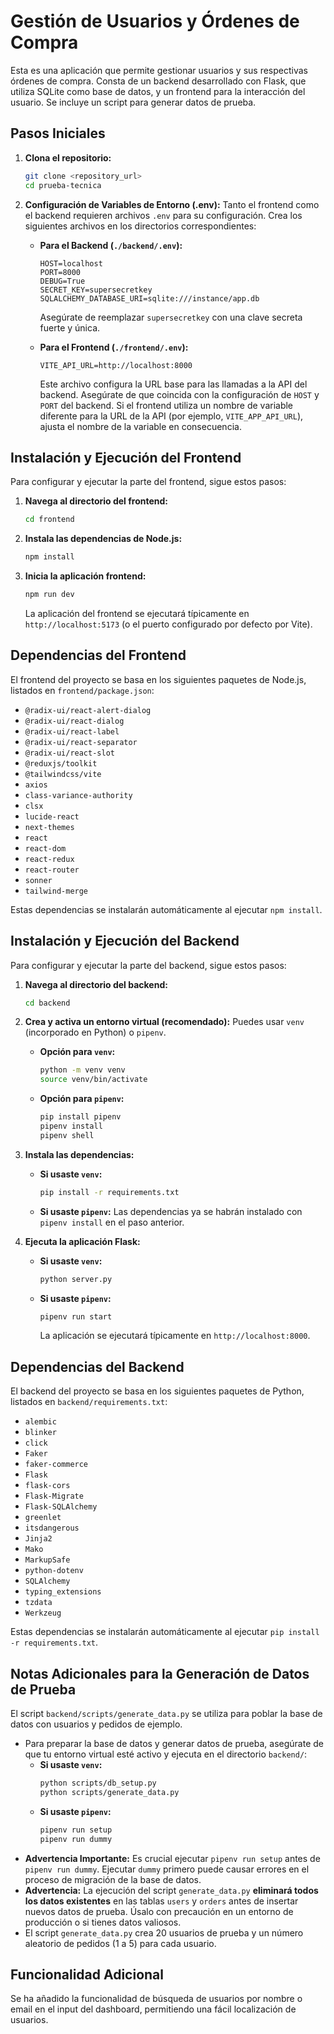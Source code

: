 # Gestión de Usuarios y Órdenes de Compra

Esta es una aplicación que permite gestionar usuarios y sus respectivas órdenes de compra. Consta de un backend desarrollado con Flask, que utiliza SQLite como base de datos, y un frontend para la interacción del usuario. Se incluye un script para generar datos de prueba.

## Pasos Iniciales

1.  **Clona el repositorio:**

    ```bash
    git clone <repository_url>
    cd prueba-tecnica
    ```

2.  **Configuración de Variables de Entorno (.env):**
    Tanto el frontend como el backend requieren archivos `.env` para su configuración. Crea los siguientes archivos en los directorios correspondientes:

    - **Para el Backend (`./backend/.env`):**

      ```
      HOST=localhost
      PORT=8000
      DEBUG=True
      SECRET_KEY=supersecretkey
      SQLALCHEMY_DATABASE_URI=sqlite:///instance/app.db
      ```

      Asegúrate de reemplazar `supersecretkey` con una clave secreta fuerte y única.

    - **Para el Frontend (`./frontend/.env`):**

      ```
      VITE_API_URL=http://localhost:8000
      ```

      Este archivo configura la URL base para las llamadas a la API del backend. Asegúrate de que coincida con la configuración de `HOST` y `PORT` del backend. Si el frontend utiliza un nombre de variable diferente para la URL de la API (por ejemplo, `VITE_APP_API_URL`), ajusta el nombre de la variable en consecuencia.

## Instalación y Ejecución del Frontend

Para configurar y ejecutar la parte del frontend, sigue estos pasos:

1.  **Navega al directorio del frontend:**

    ```bash
    cd frontend
    ```

2.  **Instala las dependencias de Node.js:**

    ```bash
    npm install
    ```

3.  **Inicia la aplicación frontend:**

    ```bash
    npm run dev
    ```

    La aplicación del frontend se ejecutará típicamente en `http://localhost:5173` (o el puerto configurado por defecto por Vite).

## Dependencias del Frontend

El frontend del proyecto se basa en los siguientes paquetes de Node.js, listados en `frontend/package.json`:

- `@radix-ui/react-alert-dialog`
- `@radix-ui/react-dialog`
- `@radix-ui/react-label`
- `@radix-ui/react-separator`
- `@radix-ui/react-slot`
- `@reduxjs/toolkit`
- `@tailwindcss/vite`
- `axios`
- `class-variance-authority`
- `clsx`
- `lucide-react`
- `next-themes`
- `react`
- `react-dom`
- `react-redux`
- `react-router`
- `sonner`
- `tailwind-merge`

Estas dependencias se instalarán automáticamente al ejecutar `npm install`.

## Instalación y Ejecución del Backend

Para configurar y ejecutar la parte del backend, sigue estos pasos:

1.  **Navega al directorio del backend:**

    ```bash
    cd backend
    ```

2.  **Crea y activa un entorno virtual (recomendado):**
    Puedes usar `venv` (incorporado en Python) o `pipenv`.

    - **Opción para `venv`:**

      ```bash
      python -m venv venv
      source venv/bin/activate
      ```

    - **Opción para `pipenv`:**
      ```bash
      pip install pipenv
      pipenv install
      pipenv shell
      ```

3.  **Instala las dependencias:**

    - **Si usaste `venv`:**
      ```bash
      pip install -r requirements.txt
      ```
    - **Si usaste `pipenv`:**
      Las dependencias ya se habrán instalado con `pipenv install` en el paso anterior.

4.  **Ejecuta la aplicación Flask:**

    - **Si usaste `venv`:**
      ```bash
      python server.py
      ```
    - **Si usaste `pipenv`:**
      ```bash
      pipenv run start
      ```
      La aplicación se ejecutará típicamente en `http://localhost:8000`.

## Dependencias del Backend

El backend del proyecto se basa en los siguientes paquetes de Python, listados en `backend/requirements.txt`:

- `alembic`
- `blinker`
- `click`
- `Faker`
- `faker-commerce`
- `Flask`
- `flask-cors`
- `Flask-Migrate`
- `Flask-SQLAlchemy`
- `greenlet`
- `itsdangerous`
- `Jinja2`
- `Mako`
- `MarkupSafe`
- `python-dotenv`
- `SQLAlchemy`
- `typing_extensions`
- `tzdata`
- `Werkzeug`

Estas dependencias se instalarán automáticamente al ejecutar `pip install -r requirements.txt`.

## Notas Adicionales para la Generación de Datos de Prueba

El script `backend/scripts/generate_data.py` se utiliza para poblar la base de datos con usuarios y pedidos de ejemplo.

- Para preparar la base de datos y generar datos de prueba, asegúrate de que tu entorno virtual esté activo y ejecuta en el directorio `backend/`:
  - **Si usaste `venv`:**
    ```bash
    python scripts/db_setup.py
    python scripts/generate_data.py
    ```
  - **Si usaste `pipenv`:**
    ```bash
    pipenv run setup
    pipenv run dummy
    ```
- **Advertencia Importante:** Es crucial ejecutar `pipenv run setup` antes de `pipenv run dummy`. Ejecutar `dummy` primero puede causar errores en el proceso de migración de la base de datos.
- **Advertencia:** La ejecución del script `generate_data.py` **eliminará todos los datos existentes** en las tablas `users` y `orders` antes de insertar nuevos datos de prueba. Úsalo con precaución en un entorno de producción o si tienes datos valiosos.
- El script `generate_data.py` crea 20 usuarios de prueba y un número aleatorio de pedidos (1 a 5) para cada usuario.

## Funcionalidad Adicional

Se ha añadido la funcionalidad de búsqueda de usuarios por nombre o email en el input del dashboard, permitiendo una fácil localización de usuarios.
